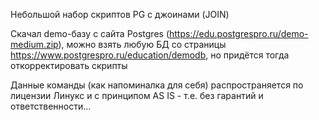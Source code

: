 Небольшой набор скриптов PG с джоинами (JOIN)

Скачал demo-базу с сайта Postgres (https://edu.postgrespro.ru/demo-medium.zip), можно взять любую БД со страницы https://www.postgrespro.ru/education/demodb, но придётся тогда откорректировать скрипты

Данные команды (как напоминалка для себя) распространяется по лицензии Линукс и с принципом AS IS - т.е. без гарантий и ответственности...
